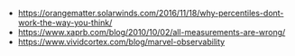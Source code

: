 - https://orangematter.solarwinds.com/2016/11/18/why-percentiles-dont-work-the-way-you-think/
- https://www.xaprb.com/blog/2010/10/02/all-measurements-are-wrong/
- https://www.vividcortex.com/blog/marvel-observability
